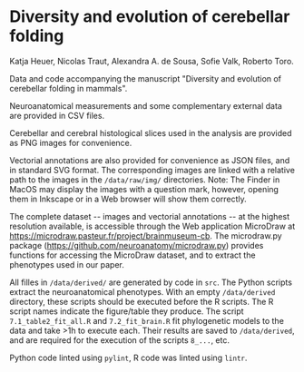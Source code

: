 # Diversity and evolution of cerebellar folding

Katja Heuer, Nicolas Traut, Alexandra A. de Sousa, Sofie Valk, Roberto Toro.

Data and code accompanying the manuscript "Diversity and evolution of cerebellar folding in mammals".

Neuroanatomical measurements and some complementary external data are provided in CSV files.

Cerebellar and cerebral histological slices used in the analysis are provided as PNG images for convenience.

Vectorial annotations are also provided for convenience as JSON files, and in standard SVG format. The corresponding images are linked with a relative path to the images in the `/data/raw/img/` directories. Note: The Finder in MacOS may display the images with a question mark, however, opening them in Inkscape or in a Web browser will show them correctly.

The complete dataset -- images and vectorial annotations -- at the highest resolution available, is accessible through the Web application MicroDraw at https://microdraw.pasteur.fr/project/brainmuseum-cb. The microdraw.py package (https://github.com/neuroanatomy/microdraw.py) provides functions for accessing the MicroDraw dataset, and to extract the phenotypes used in our paper.

All filles in `/data/derived/` are generated by code in `src`. The Python scripts extract the neuroanatomical phenotypes. With an empty `/data/derived` directory, these scripts should be executed before the R scripts. The R script names indicate the figure/table they produce. The script `7.1_table2_fit_all.R` and `7.2_fit_brain.R` fit phylogenetic models to the data and take >1h to execute each. Their results are saved to `/data/derived`, and are required for the execution of the scripts `8_...`, etc.

Python code linted using `pylint`, R code was linted using `lintr`.

